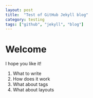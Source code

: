 ```yaml
---
layout: post
title:  "Test of GitHub Jekyll blog"
category: testing
tags: ["github", "jekyll", "blog"]
---
```


# Welcome

I hope you like it!

1. What to write
1. How does it work
1. What about tags
1. What about layouts

